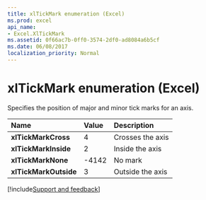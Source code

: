 ```yaml
---
title: xlTickMark enumeration (Excel)
ms.prod: excel
api_name:
- Excel.XlTickMark
ms.assetid: 0f66ac7b-0ff0-3574-2df0-ad8084a6b5cf
ms.date: 06/08/2017
localization_priority: Normal
---
```



# xlTickMark enumeration (Excel)

Specifies the position of major and minor tick marks for an axis.



|Name|Value|Description|
|:-----|:-----|:-----|
| **xlTickMarkCross**|4|Crosses the axis|
| **xlTickMarkInside**|2|Inside the axis|
| **xlTickMarkNone**|-4142|No mark|
| **xlTickMarkOutside**|3|Outside the axis|

[!include[Support and feedback](~/includes/feedback-boilerplate.md)]